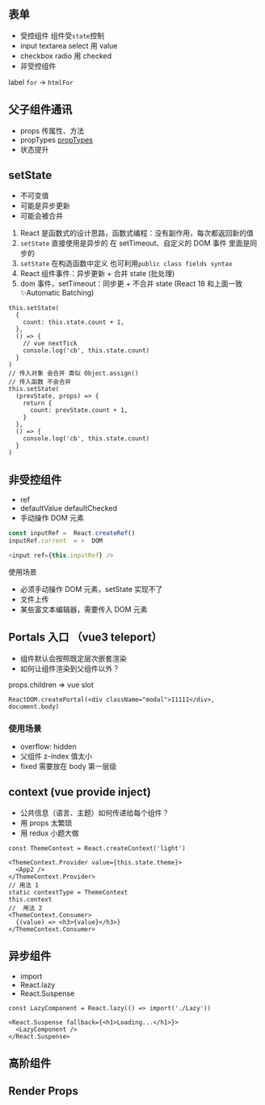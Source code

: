 ## 表单

- 受控组件 组件受`state`控制
- input textarea select 用 value
- checkbox radio 用 checked
- 非受控组件

label `for` -> `htmlFor`

## 父子组件通讯

- props 传属性、方法
- propTypes [propTypes](https://zh-hans.reactjs.org/docs/typechecking-with-proptypes.html)
- 状态提升

## setState

- 不可变值
- 可能是异步更新
- 可能会被合并

1. React 是函数式的设计思路，函数式编程：没有副作用，每次都返回新的值
2. `setState` 直接使用是异步的 在 setTimeout、自定义的 DOM 事件 里面是同步的
3. `setState` 在构造函数中定义 也可利用`public class fields syntax`
4. React 组件事件：异步更新 + 合并 state (批处理)
5. dom 事件，setTimeout：同步更 + 不合并 state (React 18 和上面一致 ✨Automatic Batching)

```tsx
this.setState(
  {
    count: this.state.count + 1,
  },
  () => {
    // vue nextTick
    console.log('cb', this.state.count)
  }
)
// 传入对象 会合并 类似 Object.assign()
// 传入函数 不会合并
this.setState(
  (prevState, props) => {
    return {
      count: prevState.count + 1,
    }
  },
  () => {
    console.log('cb', this.state.count)
  }
)
```

## 非受控组件

- ref
- defaultValue defaultChecked
- 手动操作 DOM 元素

```js
const inputRef =  React.createRef()
inputRef.current  = >  DOM

<input ref={this.inputRef} />
```

使用场景

- 必须手动操作 DOM 元素，setState 实现不了
- 文件上传
- 某些富文本编辑器，需要传入 DOM 元素

## Portals 入口 （vue3 teleport）

- 组件默认会按照既定层次嵌套渲染
- 如何让组件渲染到父组件以外？

props.children => vue slot

```tsx
ReactDOM.createPortal(<div className="modal">11111</div>, document.body)
```

### 使用场景

- overflow: hidden
- 父组件 z-index 值太小
- fixed 需要放在 body 第一层级

## context (vue provide inject)

- 公共信息（语言、主题）如何传递给每个组件？
- 用 props 太繁琐
- 用 redux 小题大做

```tsx
const ThemeContext = React.createContext('light')

<ThemeContext.Provider value={this.state.theme}>
  <App2 />
</ThemeContext.Provider>
// 用法 1
static contextType = ThemeContext
this.context
//  用法 2
<ThemeContext.Consumer>
  {(value) => <h3>{value}</h3>}
</ThemeContext.Consumer>
```

## 异步组件

- import
- React.lazy
- React.Suspense

```tsx
const LazyComponent = React.lazy(() => import('./Lazy'))

<React.Suspense fallback={<h1>Loading...</h1>}>
  <LazyComponent />
</React.Suspense>
```

## 高阶组件

## Render Props
